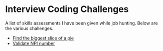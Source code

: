 # Interview Coding Challenges
A list of skills assessments I have been given while job hunting. Below are the various challenges.

- [FInd the biggest slice of a pie](biggest_slice)
- [Validate NPI number](validate_npi)

